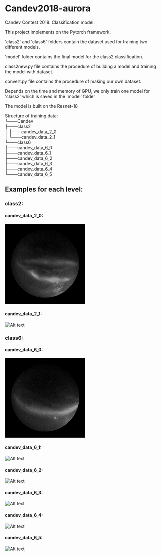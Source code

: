 # Candev2018-aurora
Candev Contest 2018. Classification model.         

This project implements on the Pytorch framework.

'class2' and 'class6' folders contain the dataset used for training two different models.

'model' folder contains the final model for the class2 classification.

class2new.py file contains the procedure of building a model and training the model with dataset.

convert.py file contains the procedure of making our own dataset.

Depends on the time and memory of GPU, we only train one model for 'class2' which is saved in the 'model' folder

The model is built on the Resnet-18

Structure of training data:     
└───Candev         
    ├───class2              
    │   ├───candev_data_2_0               
    │   └───candev_data_2_1           
    └───class6              
        ├───candev_data_6_0              
        ├───candev_data_6_1             
        ├───candev_data_6_2          
        ├───candev_data_6_3          
        ├───candev_data_6_4          
        └───candev_data_6_5             
      
## Examples for each level:  
### class2:       
#### candev_data_2_0:        
![Alt text](https://github.com/Flaick/Candev2018-aurora/blob/master/class2/candev_data_2_0/00001.png)       
#### candev_data_2_1:        
![Alt text](https://github.com/Flaick/Candev2018-aurora/blob/master/class2/candev_data_2_0/00387.png)        

### class6:           
#### candev_data_6_0:    
![Alt text](https://github.com/Flaick/Candev2018-aurora/blob/master/class6/candev_data_6_0/00026.png) 
#### candev_data_6_1:    
![Alt text](https://github.com/Flaick/Candev2018-aurora/blob/master/class6/candev_data_6_0/00006.png) 
#### candev_data_6_2:    
![Alt text](https://github.com/Flaick/Candev2018-aurora/blob/master/class6/candev_data_6_0/00454.png) 
#### candev_data_6_3:     
![Alt text](https://github.com/Flaick/Candev2018-aurora/blob/master/class6/candev_data_6_0/00751.png) 
#### candev_data_6_4:    
![Alt text](https://github.com/Flaick/Candev2018-aurora/blob/master/class6/candev_data_6_0/00570.png) 
#### candev_data_6_5:        
![Alt text](https://github.com/Flaick/Candev2018-aurora/blob/master/class6/candev_data_6_0/00207.png) 
